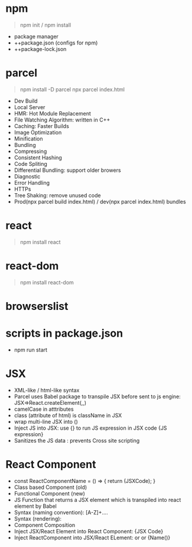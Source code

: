 # npm

> npm init / npm install

- package manager
- ++package.json (configs for npm)
- ++package-lock.json

# parcel

> npm install -D parcel
> npx parcel index.html

- Dev Build
- Local Server
- HMR: Hot Module Replacement
- File Watching Algorithm: written in C++
- Caching: Faster Builds
- Image Optimization
- Minification
- Bundling
- Compressing
- Consistent Hashing
- Code Spliting
- Differential Bundling: support older browers
- Diagnostic
- Error Handling
- HTTPs
- Tree Shaking: remove unused code
- Prod(npx parcel build index.html) / dev(npx parcel index.html) bundles

# react

> npm install react

# react-dom

> npm install react-dom

# browserslist

# scripts in package.json

- npm run start

# JSX

- XML-like / html-like syntax
- Parcel uses Babel package to transpile JSX before sent to js engine: JSX=>React.createElement(,,)
- camelCase in atttributes
- class (attribute of html) is className in JSX
- wrap multi-line JSX into ()
- Inject JS into JSX: use {} to run JS expression in JSX code {JS expression}
- Sanitizes the JS data : prevents Cross site scripting

# React Component

- const ReactComponentName = () => { return (JSXCode); }
- Class based Component (old)
- Functional Component (new)
- JS Function that returns a JSX element which is transpiled into react element by Babel
- Syntax (naming convention): [A-Z]+....
- Syntax (rendering): <Name/>
- Component Composition
- Inject JSX/React Element into React Component: {JSX Code}
- Inject ReactComponent into JSX/React ELement: <Name/> or <Name></Name> or {Name()}
